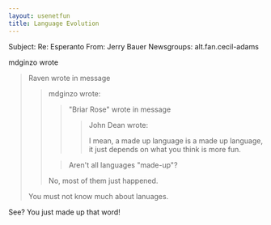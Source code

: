 ```yaml
---
layout: usenetfun
title: Language Evolution
---
```



Subject: Re: Esperanto 
From: Jerry Bauer 
Newsgroups: alt.fan.cecil-adams

mdginzo wrote
>
> Raven wrote in message
> 
>> mdginzo wrote:
>>
>>> &quot;Briar Rose&quot; wrote in message
>>>
>>>> John Dean wrote:
>>>>
>>>> I mean, a made up language is a made up language,
>>>> it just depends on what you think is more fun.
>>
>>> Aren't all languages &quot;made-up&quot;?
>>
>> No, most of them just happened.
>
> You must not know much about lanuages.
>
See?  You just made up that word!


   